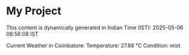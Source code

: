 # My Project

This content is dynamically generated in Indian Time (IST): 2025-05-06 08:56:08 IST


Current Weather in Coimbatore:
Temperature: 27.88 °C
Condition: mist
